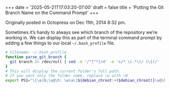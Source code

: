 +++
date = '2025-05-21T17:03:20-07:00'
draft = false
title = 'Putting the Git Branch Name on the Command Prompt'
+++

Originally posted in Octopress on Dec 11th, 2014 8:32 pm.

Sometimes it’s handy to always see which branch of the repository we’re working in. We can display this as part of the terminal command prompt by adding a few things to our local `~/.bash_profile` file.

```bash
# Filename: ~/.bash_profile
function parse_git_branch {
  git branch 2> /dev/null | sed -e '/^[^*]/d' -e 's/* \(.*\)/ (\1)/'
}
# This will display the current folder's full path.
# If you want only the folder name, replace \w with \W
export PS1="\[\e]0;\u@\h: \w\a\]${debian_chroot:+($debian_chroot)}\u@\h:\w\[\033[36m\]\$(parse_git_branch)\[\033[0m\]\$ "

```

